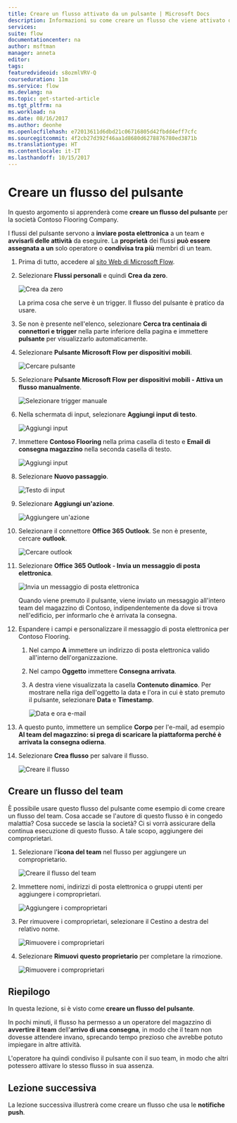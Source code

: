 ```yaml
---
title: Creare un flusso attivato da un pulsante | Microsoft Docs
description: Informazioni su come creare un flusso che viene attivato da un pulsante.
services: 
suite: flow
documentationcenter: na
author: msftman
manager: anneta
editor: 
tags: 
featuredvideoid: s8ozmlVRV-Q
courseduration: 11m
ms.service: flow
ms.devlang: na
ms.topic: get-started-article
ms.tgt_pltfrm: na
ms.workload: na
ms.date: 08/16/2017
ms.author: deonhe
ms.openlocfilehash: e72013611d6dbd21c06716805d42fbdd4eff7cfc
ms.sourcegitcommit: 4f2cb27d392f46aa1d8680d6278876780ed3871b
ms.translationtype: HT
ms.contentlocale: it-IT
ms.lasthandoff: 10/15/2017
---
```

# <a name="create-a-button-flow"></a>Creare un flusso del pulsante
In questo argomento si apprenderà come **creare un flusso del pulsante** per la società Contoso Flooring Company. 

I flussi del pulsante servono a **inviare posta elettronica** a un team e **avvisarli delle attività** da eseguire. La **proprietà** dei flussi **può essere assegnata a un** solo operatore o **condivisa tra più** membri di un team.  

1. Prima di tutto, accedere al [sito Web di Microsoft Flow](https://ms.flow.microsoft.com).
2. Selezionare **Flussi personali** e quindi **Crea da zero**.
   
    ![Crea da zero](./media/learning-create-button-flow/2-create-from-blank.png)
   
    La prima cosa che serve è un trigger. Il flusso del pulsante è pratico da usare. 
3. Se non è presente nell'elenco, selezionare **Cerca tra centinaia di connettori e trigger** nella parte inferiore della pagina e immettere **pulsante** per visualizzarlo automaticamente. 
4. Selezionare **Pulsante Microsoft Flow per dispositivi mobili**.
   
    ![Cercare pulsante](./media/learning-create-button-flow/3-button-flow.png) 
5. Selezionare **Pulsante Microsoft Flow per dispositivi mobili - Attiva un flusso manualmente**.
   
    ![Selezionare trigger manuale](./media/learning-create-button-flow/4-press-it.png)
6. Nella schermata di input, selezionare **Aggiungi input di testo**.
   
    ![Aggiungi input](./media/learning-create-button-flow/5-add-input.png)
7. Immettere **Contoso Flooring** nella prima casella di testo e **Email di consegna magazzino** nella seconda casella di testo.
   
    ![Aggiungi input](./media/learning-create-button-flow/6-text-for-flow.png)
8. Selezionare **Nuovo passaggio**. 
   
    ![Testo di input](./media/learning-create-button-flow/7-input-description.png)
9. Selezionare **Aggiungi un'azione**. 
   
    ![Aggiungere un'azione](./media/learning-create-button-flow/8-add-an-action.png)
10. Selezionare il connettore **Office 365 Outlook**. Se non è presente, cercare **outlook**.
    
     ![Cercare outlook](./media/learning-create-button-flow/9-search-outlook.png)
11. Selezionare **Office 365 Outlook - Invia un messaggio di posta elettronica**.
    
     ![Invia un messaggio di posta elettronica](./media/learning-create-button-flow/10-send-email.png)
    
     Quando viene premuto il pulsante, viene inviato un messaggio all'intero team del magazzino di Contoso, indipendentemente da dove si trova nell'edificio, per informarlo che è arrivata la consegna.
12. Espandere i campi e personalizzare il messaggio di posta elettronica per Contoso Flooring.
    
    1. Nel campo **A** immettere un indirizzo di posta elettronica valido all'interno dell'organizzazione.
    2. Nel campo **Oggetto** immettere **Consegna arrivata**. 
    3. A destra viene visualizzata la casella **Contenuto dinamico**. Per mostrare nella riga dell'oggetto la data e l'ora in cui è stato premuto il pulsante, selezionare **Data** e **Timestamp**. 
       
        ![Data e ora e-mail](./media/learning-create-button-flow/11-email-date-time.png)
13. A questo punto, immettere un semplice **Corpo** per l'e-mail, ad esempio **Al team del magazzino: si prega di scaricare la piattaforma perché è arrivata la consegna odierna**.
14. Selezionare **Crea flusso** per salvare il flusso.
    
     ![Creare il flusso](./media/learning-create-button-flow/12-create-flow.png)

## <a name="create-a-team-flow"></a>Creare un flusso del team
È possibile usare questo flusso del pulsante come esempio di come creare un flusso del team. Cosa accade se l'autore di questo flusso è in congedo malattia? Cosa succede se lascia la società? Ci si vorrà assicurare della continua esecuzione di questo flusso. A tale scopo, aggiungere dei comproprietari.

1. Selezionare l'**icona del team** nel flusso per aggiungere un comproprietario.
   
    ![Creare il flusso del team](./media/learning-create-button-flow/13-create-team-flow.png) 
2. Immettere nomi, indirizzi di posta elettronica o gruppi utenti per aggiungere i comproprietari.
   
    ![Aggiungere i comproprietari](./media/learning-create-button-flow/14-add-co-owners.png)
3. Per rimuovere i comproprietari, selezionare il Cestino a destra del relativo nome.
   
    ![Rimuovere i comproprietari](./media/learning-create-button-flow/15-remove-co-owners.png)
4. Selezionare **Rimuovi questo proprietario** per completare la rimozione.
   
    ![Rimuovere i comproprietari](./media/learning-create-button-flow/16-agree-to-remove.png)

## <a name="summary"></a>Riepilogo
In questa lezione, si è visto come **creare un flusso del pulsante**. 

In pochi minuti, il flusso ha permesso a un operatore del magazzino di **avvertire il team** dell'**arrivo di una consegna**, in modo che il team non dovesse attendere invano, sprecando tempo prezioso che avrebbe potuto impiegare in altre attività. 

L'operatore ha quindi condiviso il pulsante con il suo team, in modo che altri potessero attivare lo stesso flusso in sua assenza.

## <a name="next-lesson"></a>Lezione successiva
La lezione successiva illustrerà come creare un flusso che usa le **notifiche push**.

